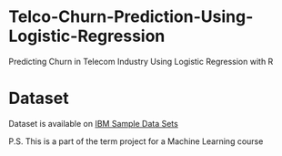 # Telco-Churn-Prediction-Using-Logistic-Regression
Predicting Churn in Telecom Industry Using Logistic Regression with R

# Dataset
Dataset is available on [IBM Sample Data Sets](https://www.ibm.com/communities/analytics/watson-analytics-blog/guide-to-sample-datasets/)


P.S. This is a part of the term project for a Machine Learning course
